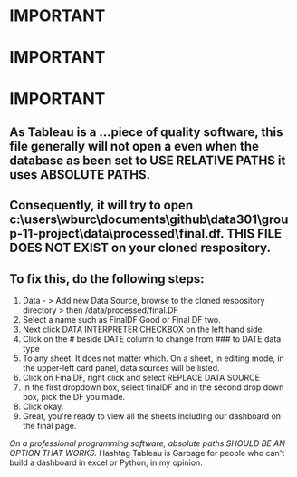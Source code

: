 # IMPORTANT

# IMPORTANT

# IMPORTANT

## As Tableau is a ...piece of quality software, this file generally will not open a even when the database as been set to USE RELATIVE PATHS it uses ABSOLUTE PATHS.

## Consequently, it will try to open c:\users\wburc\documents\github\data301\group-11-project\data\processed\final.df. THIS FILE DOES NOT EXIST on your cloned respository.

## To fix this, do the following steps:

1. Data - > Add new Data Source, browse to the cloned respository directory > then /data/processed/final.DF
1. Select a name such as FinalDF Good or Final DF two.
1. Next click DATA INTERPRETER CHECKBOX on the left hand side.
1. Click on the # beside DATE column to change from ### to DATE data type
1. To any sheet. It does not matter which. On a sheet, in editing mode, in the upper-left card panel, data sources will be listed.
1. Click on FinalDF, right click and select REPLACE DATA SOURCE
1. In the first dropdown box, select finalDF and in the second drop down box, pick the DF you made.
1. Click okay.
1. Great, you're ready to view all the sheets including our dashboard on the final page.

_On a professional programming software, absolute paths SHOULD BE AN OPTION THAT WORKS._
Hashtag Tableau is Garbage for people who can't build a dashboard in excel or Python, in my opinion.
